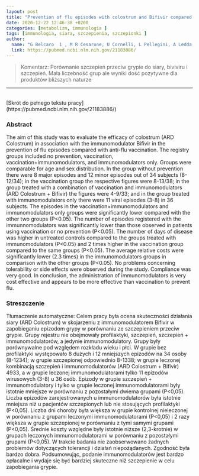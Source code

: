 ```yaml
---
layout: post
title: "Prevention of flu episodes with colostrum and Bifivir compared with vaccination: an epidemiological, registry study"
date: 2020-12-22 12:46:38 +0200
categories: [metabolizm, immunologia ]
tags: [immunologia, siara, szczepienia, szczepionki ]
author:
  name: "G Belcaro  1 , M R Cesarone, U Cornelli, L Pellegini, A Ledda, M G Grossi, M Dugall, I Ruffini, F Fano, A Ricci, S Stuard, R Luzzi, M G Grossi, M Hosoi "
  link: https://pubmed.ncbi.nlm.nih.gov/21183886/
---
```

> Komentarz: Porównanie szczepień przeciw grypie do siary, biviviru i szczepień.
> Mała liczebność grup ale wyniki dość pozytywne dla produktów bliższych naturze
<hr>
<br>
[Skrót do pełnego tekstu pracy](https://pubmed.ncbi.nlm.nih.gov/21183886/)

### Abstract
The aim of this study was to evaluate the efficacy of colostrum (ARD Colostrum) in association with the immunomodulator Bifivir in the prevention of flu episodes compared with anti-flu vaccination. The registry groups included no prevention, vaccination, vaccination+immunomodulators, and immunomodulators only. Groups were comparable for age and sex distribution. In the group without prevention there were 8 major episodes and 12 minor episodes out of 34 subjects (8-12/34); in the vaccination group the respective figures were 8-13/38; in the group treated with a combination of vaccination and immunomodulators (ARD Colostrum + Bifivir) the figures were 4-9/33; and in the group treated with immunomodulators only there were 11 viral episodes (3-8) in 36 subjects. The episodes in the vaccination+immunomodulators and immunomodulators only groups were significantly lower compared with the other two groups (P<0.05). The number of episodes registered with the immunnomodulators was significantly lower than those observed in patients using vaccination or no prevention (P<0.05). The number of days of disease was higher in untreated controls compared to the groups treated with immunomodulators (P<0.05) and 2 times higher in the vaccination group compared to the same groups (P<0.05). The average relative costs were significantly lower (2.3 times) in the immunomodulators groups in comparison with the other groups (P<0.05). No problems concerning tolerability or side effects were observed during the study. Compliance was very good. In conclusion, the administration of immunomodulators is very cost effective and appears to be more effective than vaccination to prevent flu.

### Streszczenie
Tłumaczenie automatyczne:
Celem pracy była ocena skuteczności działania siary (ARD Colostrum) w skojarzeniu z immunomodulatorem Bifivir w zapobieganiu epizodom grypy w porównaniu ze szczepieniem przeciw grypie. Grupy rejestru nie obejmowały profilaktyki, szczepień, szczepień + immunomodulatorów, a jedynie immunomodulatory. Grupy były porównywalne pod względem rozkładu wieku i płci. W grupie bez profilaktyki występowało 8 dużych i 12 mniejszych epizodów na 34 osoby (8-1234); w grupie szczepionej odpowiednio 8-1338; w grupie leczonej kombinacją szczepień i immunomodulatorów (ARD Colostrum + Bifivir) 4933, a w grupie leczonej immunomodulatorami tylko 11 epizodów wirusowych (3-8) u 36 osób. Epizody w grupie szczepień + immunomodulatory i tylko w grupie leczonej immunomodulatorami były istotnie mniejsze w porównaniu z pozostałymi dwiema grupami (P<0,05). Liczba epizodów zarejestrowanych u immunomodulatorów była istotnie mniejsza niż u pacjentów szczepionych lub nie stosujących profilaktyki (P<0,05). Liczba dni choroby była większa w grupie kontrolnej nieleczonej w porównaniu z grupami leczonymi immunomodulatorami (P<0,05) i 2 razy większa w grupie szczepionej w porównaniu z tymi samymi grupami (P<0,05). Średnie koszty względne były istotnie niższe (2,3-krotnie) w grupach leczonych immunomodulatorami w porównaniu z pozostałymi grupami (P<0,05). W trakcie badania nie zaobserwowano żadnych problemów dotyczących tolerancji i działań niepożądanych. Zgodność była bardzo dobra. Podsumowując, podanie immunomodulatorów jest bardzo opłacalne i wydaje się być bardziej skuteczne niż szczepienie w celu zapobiegania grypie.

